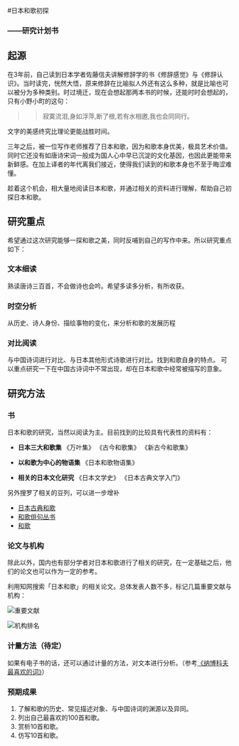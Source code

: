 #日本和歌初探
###  ——研究计划书

## 起源
在3年前，自己读到日本学者佐藤信夫讲解修辞学的书《修辞感觉》与《修辞认识》。当时读完，恍然大悟，原来修辞在比喻拟人外还有这么多种，就是比喻也可以被分为多种类别。时过境迁，现在会想起那两本书的时候，还能时时会想起的，只有小野小町的这句：
>> 寂寞流泪,身如浮萍,断了根,若有水相邀,我也会同同行。

文字的美感终究比理论更能战胜时间。

三年之后，被一位写作老师推荐了日本和歌，因为和歌本身优美，极具艺术价值。同时它还没有如唐诗宋词一般成为国人心中早已沉淀的文化基因，也因此更能带来新鲜感。在加上译者的年代离我们接近，使得我们读到的和歌本身也不至于晦涩难懂。

趁着这个机会，相大量地阅读日本和歌，并通过相关的资料进行理解，帮助自己初探日本和歌。

## 研究重点
希望通过这次研究能够一探和歌之美，同时反哺到自己的写作中来。所以研究重点如下：
### 文本细读
熟读唐诗三百首，不会做诗也会吟。希望多读多分析，有所收获。

### 时空分析
从历史、诗人身份、描绘事物的变化，来分析和歌的发展历程

### 对比阅读
与中国诗词进行对比、与日本其他形式诗歌进行对比。找到和歌自身的特点。
可以重点研究一下在中国古诗词中不常出现，却在日本和歌中经常被描写的意象。



## 研究方法

### 书
日本和歌的研究，当然以阅读为主。目前找到的比较具有代表性的资料有：
- **日本三大和歌集**
《万叶集》
《古今和歌集》
《新古今和歌集》

- **以和歌为中心的物语集**
《日本和歌物语集》

- **相关的日本文化研究**
《日本文学史》
《日本古典文学入门》

另外搜罗了相关的豆列，可以进一步增补
- [日本古典和歌](https://www.douban.com/doulist/110837063/)
- [和歌俳句丛书](https://www.douban.com/doulist/228748/)
- [和歌](https://www.douban.com/doulist/46122063/)


### 论文与机构
除此以外，国内也有部分学者对日本和歌进行了相关的研究，在一定基础之后，他们的论文也可以作为一定的参考。

利用知网搜索「日本和歌」的相关论文。总体发表人数不多，标记几篇重要文献与机构：

![重要文献](https://user-images.githubusercontent.com/17897733/79571660-259f7380-80ee-11ea-9852-f8ebdfd84a73.png)

![机构排名](https://user-images.githubusercontent.com/17897733/79571614-0ef91c80-80ee-11ea-97ef-765aff914348.png)

### 计量方法（待定）
如果有电子书的话，还可以通过计量的方法，对文本进行分析。（参考[《纳博科夫最喜欢的词》](https://book.douban.com/subject/30346158/)）


### 预期成果

1. 了解和歌的历史、常见描述对象、与中国诗词的渊源以及异同。
2. 列出自己最喜欢的100首和歌。
3. 赏析10首和歌。
4. 仿写10首和歌。
